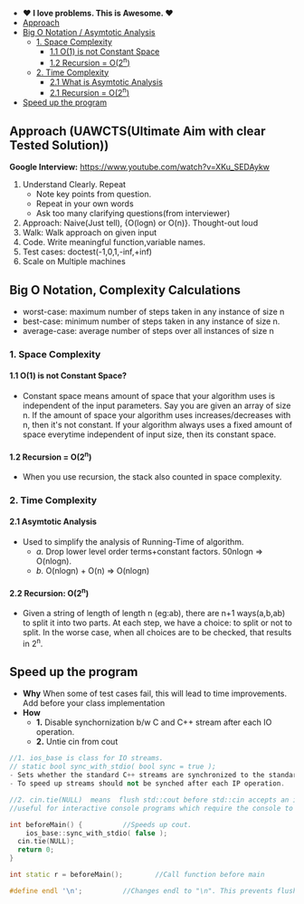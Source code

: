 - **:heart: I love problems. This is Awesome. :heart:**
- [Approach](#apr)
- [Big O Notation / Asymtotic Analysis](#bigo)
  - [1. Space Complexity](#space) 
    - [1.1 O(1) is not Constant Space](#o1)
    - [1.2 Recursion = O(2<sup>n</sup>)](#recurs)
  - [2. Time Complexity](#time) 
    - [2.1 What is Asymtotic Analysis](#asym) 
    - [2.1 Recursion = O(2<sup>n</sup>)](#recurt)
- [Speed up the program](#speed)

<a name=apr></a>
## Approach (UAWCTS(Ultimate Aim with clear Tested Solution))
**Google Interview:** https://www.youtube.com/watch?v=XKu_SEDAykw
1. Understand Clearly. Repeat
	- Note key points from question.
	- Repeat in your own words
	- Ask too many clarifying questions(from interviewer)
2. Approach: Naive(Just tell), {O(logn) or O(n)}. Thought-out loud
3. Walk: Walk approach on given input
4. Code. Write meaningful function,variable names.
5. Test cases: doctest(-1,0,1,-inf,+inf)
6. Scale on Multiple machines


<a name=bigo></a>
## Big O Notation, Complexity Calculations
- worst-case: maximum number of steps taken in any instance of size n
- best-case: minimum number of steps taken in any instance of size n.
- average-case: average number of steps over all instances of size n

<a name=space></a>
### 1. Space Complexity
<a name=space></a>
#### 1.1 O(1) is not Constant Space?
 - Constant space means amount of space that your algorithm uses is independent of the input parameters. Say you are given an array of size n. If the amount of space your algorithm uses increases/decreases with n, then it's not constant. If your algorithm always uses a fixed amount of space everytime independent of input size, then its constant space.
<a name=recurs></a>
#### 1.2 Recursion = O(2<sup>n</sup>)
- When you use recursion, the stack also counted in space complexity.

<a name=time></a>
### 2. Time Complexity
<a name=time></a>
#### 2.1 Asymtotic Analysis
- Used to simplify the analysis of Running-Time of algorithm.
  - _a._ Drop lower level order terms+constant factors. 50nlogn => O(nlogn).
  - _b._ O(nlogn) + O(n) => O(nlogn)
<a name=recurt></a>
#### 2.2 Recursion: O(2<sup>n</sup>)
  - Given a string of length of length n (eg:ab), there are n+1 ways(a,b,ab) to split it into two parts. At each step, we have a choice: to split or not to split. In the worse case, when all choices are to be checked, that results in 2<sup>n</sup>.

<a name=speed></a>
## Speed up the program
- **Why** When some of test cases fail, this will lead to time improvements. Add before your class implementation
- **How**
	- **1.** Disable synchornization b/w C and C++ stream after each IO operation.
	- **2.** Untie cin from cout
```c++
//1. ios_base is class for IO streams.
// static bool sync_with_stdio( bool sync = true );
- Sets whether the standard C++ streams are synchronized to the standard C streams after each input/output operation.
- To speed up streams should not be synched after each IP operation.

//2. cin.tie(NULL)	means  flush std::cout before std::cin accepts an input.
//useful for interactive console programs which require the console to be updated constantly

int beforeMain() {			//Speeds up cout.
	ios_base::sync_with_stdio( false );
  cin.tie(NULL);
  return 0;
}

int static r = beforeMain();		//Call function before main

#define endl '\n';			//Changes endl to "\n". This prevents flushing buffer for each line.
```
